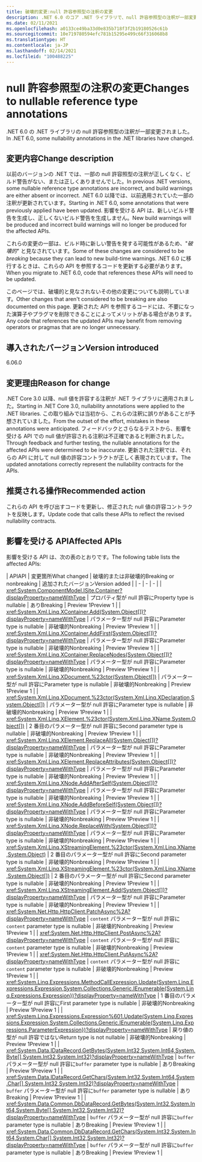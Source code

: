 ```yaml
---
title: 破壊的変更:null 許容参照型の注釈の変更
description: .NET 6.0 のコア .NET ライブラリで、null 許容参照型の注釈が一部変更されたことによる破壊的変更について説明します。
ms.date: 02/11/2021
ms.openlocfilehash: a0133ce49ba33d0e835b718f3f2b19180526c61b
ms.sourcegitcommit: 10e719780594efc781b15295e499c66f316068b8
ms.translationtype: HT
ms.contentlocale: ja-JP
ms.lasthandoff: 02/14/2021
ms.locfileid: "100488225"
---
```

# <a name="changes-to-nullable-reference-type-annotations"></a><span data-ttu-id="26140-103">null 許容参照型の注釈の変更</span><span class="sxs-lookup"><span data-stu-id="26140-103">Changes to nullable reference type annotations</span></span>

<span data-ttu-id="26140-104">.NET 6.0 の .NET ライブラリの null 許容参照型の注釈が一部変更されました。</span><span class="sxs-lookup"><span data-stu-id="26140-104">In .NET 6.0, some nullability annotations in the .NET libraries have changed.</span></span>

## <a name="change-description"></a><span data-ttu-id="26140-105">変更内容</span><span class="sxs-lookup"><span data-stu-id="26140-105">Change description</span></span>

<span data-ttu-id="26140-106">以前のバージョンの .NET では、一部の null 許容照型の注釈が正しくなく、ビルド警告がない、または正しくありませんでした。</span><span class="sxs-lookup"><span data-stu-id="26140-106">In previous .NET versions, some nullable reference type annotations are incorrect, and build warnings are either absent or incorrect.</span></span> <span data-ttu-id="26140-107">.NET 6.0 以降では、以前適用されていた一部の注釈が更新されています。</span><span class="sxs-lookup"><span data-stu-id="26140-107">Starting in .NET 6.0, some annotations that were previously applied have been updated.</span></span> <span data-ttu-id="26140-108">影響を受ける API は、新しいビルド警告を生成し、正しくないビルド警告を生成しません。</span><span class="sxs-lookup"><span data-stu-id="26140-108">New build warnings will be produced and incorrect build warnings will no longer be produced for the affected APIs.</span></span>

<span data-ttu-id="26140-109">これらの変更の一部は、ビルド時に新しい警告を発する可能性があるため、"*破壊的*" と見なされています。</span><span class="sxs-lookup"><span data-stu-id="26140-109">Some of these changes are considered to be *breaking* because they can lead to new build-time warnings.</span></span> <span data-ttu-id="26140-110">.NET 6.0 に移行するときは、これらの API を参照するコードを更新する必要があります。</span><span class="sxs-lookup"><span data-stu-id="26140-110">When you migrate to .NET 6.0, code that references these APIs will need to be updated.</span></span>

<span data-ttu-id="26140-111">このページでは、破壊的と見なされないその他の変更についても説明しています。</span><span class="sxs-lookup"><span data-stu-id="26140-111">Other changes that aren't considered to be breaking are also documented on this page.</span></span> <span data-ttu-id="26140-112">更新された API を参照するコードには、不要になった演算子やプラグマを削除できることによってメリットがある場合があります。</span><span class="sxs-lookup"><span data-stu-id="26140-112">Any code that references the updated APIs may benefit from removing operators or pragmas that are no longer unnecessary.</span></span>

## <a name="version-introduced"></a><span data-ttu-id="26140-113">導入されたバージョン</span><span class="sxs-lookup"><span data-stu-id="26140-113">Version introduced</span></span>

<span data-ttu-id="26140-114">6.0</span><span class="sxs-lookup"><span data-stu-id="26140-114">6.0</span></span>

## <a name="reason-for-change"></a><span data-ttu-id="26140-115">変更理由</span><span class="sxs-lookup"><span data-stu-id="26140-115">Reason for change</span></span>

<span data-ttu-id="26140-116">.NET Core 3.0 以降、null 値を許容する注釈が .NET ライブラリに適用されました。</span><span class="sxs-lookup"><span data-stu-id="26140-116">Starting in .NET Core 3.0, nullability annotations were applied to the .NET libraries.</span></span> <span data-ttu-id="26140-117">この取り組みでは当初から、これらの注釈に誤りがあることが予想されていました。</span><span class="sxs-lookup"><span data-stu-id="26140-117">From the outset of the effort, mistakes in these annotations were anticipated.</span></span> <span data-ttu-id="26140-118">フィードバックとさらなるテストから、影響を受ける API での null 値が許容される注釈は不正確であると判断されました。</span><span class="sxs-lookup"><span data-stu-id="26140-118">Through feedback and further testing, the nullable annotations for the affected APIs were determined to be inaccurate.</span></span> <span data-ttu-id="26140-119">更新された注釈では、それらの API に対して null 値の許容コントラクトが正しく表現されています。</span><span class="sxs-lookup"><span data-stu-id="26140-119">The updated annotations correctly represent the nullability contracts for the APIs.</span></span>

## <a name="recommended-action"></a><span data-ttu-id="26140-120">推奨される操作</span><span class="sxs-lookup"><span data-stu-id="26140-120">Recommended action</span></span>

<span data-ttu-id="26140-121">これらの API を呼び出すコードを更新し、修正された null 値の許容コントラクトを反映します。</span><span class="sxs-lookup"><span data-stu-id="26140-121">Update code that calls these APIs to reflect the revised nullability contracts.</span></span>

## <a name="affected-apis"></a><span data-ttu-id="26140-122">影響を受ける API</span><span class="sxs-lookup"><span data-stu-id="26140-122">Affected APIs</span></span>

<span data-ttu-id="26140-123">影響を受ける API は、次の表のとおりです。</span><span class="sxs-lookup"><span data-stu-id="26140-123">The following table lists the affected APIs:</span></span>

| <span data-ttu-id="26140-124">API</span><span class="sxs-lookup"><span data-stu-id="26140-124">API</span></span> | <span data-ttu-id="26140-125">変更箇所</span><span class="sxs-lookup"><span data-stu-id="26140-125">What changed</span></span> | <span data-ttu-id="26140-126">破壊的または非破壊的</span><span class="sxs-lookup"><span data-stu-id="26140-126">Breaking or nonbreaking</span></span> | <span data-ttu-id="26140-127">追加されたバージョン</span><span class="sxs-lookup"><span data-stu-id="26140-127">Version added</span></span> |
| - | - | - |
| <xref:System.ComponentModel.ISite.Container?displayProperty=nameWithType> | <span data-ttu-id="26140-128">プロパティ型が null 許容に</span><span class="sxs-lookup"><span data-stu-id="26140-128">Property type is nullable</span></span> | <span data-ttu-id="26140-129">あり</span><span class="sxs-lookup"><span data-stu-id="26140-129">Breaking</span></span> | <span data-ttu-id="26140-130">Preview 1</span><span class="sxs-lookup"><span data-stu-id="26140-130">Preview 1</span></span> |
| <xref:System.Xml.Linq.XContainer.Add(System.Object[])?displayProperty=nameWithType> | <span data-ttu-id="26140-131">パラメーター型が null 許容に</span><span class="sxs-lookup"><span data-stu-id="26140-131">Parameter type is nullable</span></span> | <span data-ttu-id="26140-132">非破壊的</span><span class="sxs-lookup"><span data-stu-id="26140-132">Nonbreaking</span></span> | <span data-ttu-id="26140-133">Preview 1</span><span class="sxs-lookup"><span data-stu-id="26140-133">Preview 1</span></span> |
| <xref:System.Xml.Linq.XContainer.AddFirst(System.Object[])?displayProperty=nameWithType> | <span data-ttu-id="26140-134">パラメーター型が null 許容に</span><span class="sxs-lookup"><span data-stu-id="26140-134">Parameter type is nullable</span></span> | <span data-ttu-id="26140-135">非破壊的</span><span class="sxs-lookup"><span data-stu-id="26140-135">Nonbreaking</span></span> | <span data-ttu-id="26140-136">Preview 1</span><span class="sxs-lookup"><span data-stu-id="26140-136">Preview 1</span></span> |
| <xref:System.Xml.Linq.XContainer.ReplaceNodes(System.Object[])?displayProperty=nameWithType> | <span data-ttu-id="26140-137">パラメーター型が null 許容に</span><span class="sxs-lookup"><span data-stu-id="26140-137">Parameter type is nullable</span></span> | <span data-ttu-id="26140-138">非破壊的</span><span class="sxs-lookup"><span data-stu-id="26140-138">Nonbreaking</span></span> | <span data-ttu-id="26140-139">Preview 1</span><span class="sxs-lookup"><span data-stu-id="26140-139">Preview 1</span></span> |
| <xref:System.Xml.Linq.XDocument.%23ctor(System.Object[])> | <span data-ttu-id="26140-140">パラメーター型が null 許容に</span><span class="sxs-lookup"><span data-stu-id="26140-140">Parameter type is nullable</span></span> | <span data-ttu-id="26140-141">非破壊的</span><span class="sxs-lookup"><span data-stu-id="26140-141">Nonbreaking</span></span> | <span data-ttu-id="26140-142">Preview 1</span><span class="sxs-lookup"><span data-stu-id="26140-142">Preview 1</span></span> |
| <xref:System.Xml.Linq.XDocument.%23ctor(System.Xml.Linq.XDeclaration,System.Object[])> | <span data-ttu-id="26140-143">パラメーター型が null 許容に</span><span class="sxs-lookup"><span data-stu-id="26140-143">Parameter type is nullable</span></span> | <span data-ttu-id="26140-144">非破壊的</span><span class="sxs-lookup"><span data-stu-id="26140-144">Nonbreaking</span></span> | <span data-ttu-id="26140-145">Preview 1</span><span class="sxs-lookup"><span data-stu-id="26140-145">Preview 1</span></span> |
| <xref:System.Xml.Linq.XElement.%23ctor(System.Xml.Linq.XName,System.Object[])> | <span data-ttu-id="26140-146">2 番目のパラメーター型が null 許容に</span><span class="sxs-lookup"><span data-stu-id="26140-146">Second parameter type is nullable</span></span> | <span data-ttu-id="26140-147">非破壊的</span><span class="sxs-lookup"><span data-stu-id="26140-147">Nonbreaking</span></span> | <span data-ttu-id="26140-148">Preview 1</span><span class="sxs-lookup"><span data-stu-id="26140-148">Preview 1</span></span> |
| <xref:System.Xml.Linq.XElement.ReplaceAll(System.Object[])?displayProperty=nameWithType> | <span data-ttu-id="26140-149">パラメーター型が null 許容に</span><span class="sxs-lookup"><span data-stu-id="26140-149">Parameter type is nullable</span></span> | <span data-ttu-id="26140-150">非破壊的</span><span class="sxs-lookup"><span data-stu-id="26140-150">Nonbreaking</span></span> | <span data-ttu-id="26140-151">Preview 1</span><span class="sxs-lookup"><span data-stu-id="26140-151">Preview 1</span></span> |
| <xref:System.Xml.Linq.XElement.ReplaceAttributes(System.Object[])?displayProperty=nameWithType> | <span data-ttu-id="26140-152">パラメーター型が null 許容に</span><span class="sxs-lookup"><span data-stu-id="26140-152">Parameter type is nullable</span></span> | <span data-ttu-id="26140-153">非破壊的</span><span class="sxs-lookup"><span data-stu-id="26140-153">Nonbreaking</span></span> | <span data-ttu-id="26140-154">Preview 1</span><span class="sxs-lookup"><span data-stu-id="26140-154">Preview 1</span></span> |
| <xref:System.Xml.Linq.XNode.AddAfterSelf(System.Object[])?displayProperty=nameWithType> | <span data-ttu-id="26140-155">パラメーター型が null 許容に</span><span class="sxs-lookup"><span data-stu-id="26140-155">Parameter type is nullable</span></span> | <span data-ttu-id="26140-156">非破壊的</span><span class="sxs-lookup"><span data-stu-id="26140-156">Nonbreaking</span></span> | <span data-ttu-id="26140-157">Preview 1</span><span class="sxs-lookup"><span data-stu-id="26140-157">Preview 1</span></span> |
| <xref:System.Xml.Linq.XNode.AddBeforeSelf(System.Object[])?displayProperty=nameWithType> | <span data-ttu-id="26140-158">パラメーター型が null 許容に</span><span class="sxs-lookup"><span data-stu-id="26140-158">Parameter type is nullable</span></span> | <span data-ttu-id="26140-159">非破壊的</span><span class="sxs-lookup"><span data-stu-id="26140-159">Nonbreaking</span></span> | <span data-ttu-id="26140-160">Preview 1</span><span class="sxs-lookup"><span data-stu-id="26140-160">Preview 1</span></span> |
| <xref:System.Xml.Linq.XNode.ReplaceWith(System.Object[])?displayProperty=nameWithType> | <span data-ttu-id="26140-161">パラメーター型が null 許容に</span><span class="sxs-lookup"><span data-stu-id="26140-161">Parameter type is nullable</span></span> | <span data-ttu-id="26140-162">非破壊的</span><span class="sxs-lookup"><span data-stu-id="26140-162">Nonbreaking</span></span> | <span data-ttu-id="26140-163">Preview 1</span><span class="sxs-lookup"><span data-stu-id="26140-163">Preview 1</span></span> |
| <xref:System.Xml.Linq.XStreamingElement.%23ctor(System.Xml.Linq.XName,System.Object)> | <span data-ttu-id="26140-164">2 番目のパラメーター型が null 許容に</span><span class="sxs-lookup"><span data-stu-id="26140-164">Second parameter type is nullable</span></span> | <span data-ttu-id="26140-165">非破壊的</span><span class="sxs-lookup"><span data-stu-id="26140-165">Nonbreaking</span></span> | <span data-ttu-id="26140-166">Preview 1</span><span class="sxs-lookup"><span data-stu-id="26140-166">Preview 1</span></span> |
| <xref:System.Xml.Linq.XStreamingElement.%23ctor(System.Xml.Linq.XName,System.Object[])> | <span data-ttu-id="26140-167">2 番目のパラメーター型が null 許容に</span><span class="sxs-lookup"><span data-stu-id="26140-167">Second parameter type is nullable</span></span> | <span data-ttu-id="26140-168">非破壊的</span><span class="sxs-lookup"><span data-stu-id="26140-168">Nonbreaking</span></span> | <span data-ttu-id="26140-169">Preview 1</span><span class="sxs-lookup"><span data-stu-id="26140-169">Preview 1</span></span> |
| <xref:System.Xml.Linq.XStreamingElement.Add(System.Object[])?displayProperty=nameWithType> | <span data-ttu-id="26140-170">パラメーター型が null 許容に</span><span class="sxs-lookup"><span data-stu-id="26140-170">Parameter type is nullable</span></span> | <span data-ttu-id="26140-171">非破壊的</span><span class="sxs-lookup"><span data-stu-id="26140-171">Nonbreaking</span></span> | <span data-ttu-id="26140-172">Preview 1</span><span class="sxs-lookup"><span data-stu-id="26140-172">Preview 1</span></span> |
| <xref:System.Net.Http.HttpClient.PatchAsync%2A?displayProperty=nameWithType> | <span data-ttu-id="26140-173">`content` パラメーター型が null 許容に</span><span class="sxs-lookup"><span data-stu-id="26140-173">`content` parameter type is nullable</span></span> | <span data-ttu-id="26140-174">非破壊的</span><span class="sxs-lookup"><span data-stu-id="26140-174">Nonbreaking</span></span> | <span data-ttu-id="26140-175">Preview 1</span><span class="sxs-lookup"><span data-stu-id="26140-175">Preview 1</span></span> |
| <xref:System.Net.Http.HttpClient.PostAsync%2A?displayProperty=nameWithType> | <span data-ttu-id="26140-176">`content` パラメーター型が null 許容に</span><span class="sxs-lookup"><span data-stu-id="26140-176">`content` parameter type is nullable</span></span>  | <span data-ttu-id="26140-177">非破壊的</span><span class="sxs-lookup"><span data-stu-id="26140-177">Nonbreaking</span></span> | <span data-ttu-id="26140-178">Preview 1</span><span class="sxs-lookup"><span data-stu-id="26140-178">Preview 1</span></span> |
| <xref:System.Net.Http.HttpClient.PutAsync%2A?displayProperty=nameWithType> | <span data-ttu-id="26140-179">`content` パラメーター型が null 許容に</span><span class="sxs-lookup"><span data-stu-id="26140-179">`content` parameter type is nullable</span></span>  | <span data-ttu-id="26140-180">非破壊的</span><span class="sxs-lookup"><span data-stu-id="26140-180">Nonbreaking</span></span> | <span data-ttu-id="26140-181">Preview 1</span><span class="sxs-lookup"><span data-stu-id="26140-181">Preview 1</span></span> |
| <xref:System.Linq.Expressions.MethodCallExpression.Update(System.Linq.Expressions.Expression,System.Collections.Generic.IEnumerable{System.Linq.Expressions.Expression})?displayProperty=nameWithType> | <span data-ttu-id="26140-182">1 番目のパラメーター型が null 許容に</span><span class="sxs-lookup"><span data-stu-id="26140-182">First parameter type is nullable</span></span> | <span data-ttu-id="26140-183">非破壊的</span><span class="sxs-lookup"><span data-stu-id="26140-183">Nonbreaking</span></span> | <span data-ttu-id="26140-184">Preview 1</span><span class="sxs-lookup"><span data-stu-id="26140-184">Preview 1</span></span> |
| <xref:System.Linq.Expressions.Expression%601.Update(System.Linq.Expressions.Expression,System.Collections.Generic.IEnumerable{System.Linq.Expressions.ParameterExpression})?displayProperty=nameWithType> | <span data-ttu-id="26140-185">戻り値の型が null 許容ではない</span><span class="sxs-lookup"><span data-stu-id="26140-185">Return type is not nullable</span></span> | <span data-ttu-id="26140-186">非破壊的</span><span class="sxs-lookup"><span data-stu-id="26140-186">Nonbreaking</span></span> | <span data-ttu-id="26140-187">Preview 1</span><span class="sxs-lookup"><span data-stu-id="26140-187">Preview 1</span></span> |
| <xref:System.Data.IDataRecord.GetBytes(System.Int32,System.Int64,System.Byte[],System.Int32,System.Int32)?displayProperty=nameWithType> | <span data-ttu-id="26140-188">`buffer` パラメーター型が null 許容に</span><span class="sxs-lookup"><span data-stu-id="26140-188">`buffer` parameter type is nullable</span></span> | <span data-ttu-id="26140-189">あり</span><span class="sxs-lookup"><span data-stu-id="26140-189">Breaking</span></span> | <span data-ttu-id="26140-190">Preview 1</span><span class="sxs-lookup"><span data-stu-id="26140-190">Preview 1</span></span> |
| <xref:System.Data.IDataRecord.GetChars(System.Int32,System.Int64,System.Char[],System.Int32,System.Int32)?displayProperty=nameWithType> | <span data-ttu-id="26140-191">`buffer` パラメーター型が null 許容に</span><span class="sxs-lookup"><span data-stu-id="26140-191">`buffer` parameter type is nullable</span></span> | <span data-ttu-id="26140-192">あり</span><span class="sxs-lookup"><span data-stu-id="26140-192">Breaking</span></span> | <span data-ttu-id="26140-193">Preview 1</span><span class="sxs-lookup"><span data-stu-id="26140-193">Preview 1</span></span> |
| <xref:System.Data.Common.DbDataRecord.GetBytes(System.Int32,System.Int64,System.Byte[],System.Int32,System.Int32)?displayProperty=nameWithType> | <span data-ttu-id="26140-194">`buffer` パラメーター型が null 許容に</span><span class="sxs-lookup"><span data-stu-id="26140-194">`buffer` parameter type is nullable</span></span> | <span data-ttu-id="26140-195">あり</span><span class="sxs-lookup"><span data-stu-id="26140-195">Breaking</span></span> | <span data-ttu-id="26140-196">Preview 1</span><span class="sxs-lookup"><span data-stu-id="26140-196">Preview 1</span></span> |
| <xref:System.Data.Common.DbDataRecord.GetChars(System.Int32,System.Int64,System.Char[],System.Int32,System.Int32)?displayProperty=nameWithType> | <span data-ttu-id="26140-197">`buffer` パラメーター型が null 許容に</span><span class="sxs-lookup"><span data-stu-id="26140-197">`buffer` parameter type is nullable</span></span> | <span data-ttu-id="26140-198">あり</span><span class="sxs-lookup"><span data-stu-id="26140-198">Breaking</span></span> | <span data-ttu-id="26140-199">Preview 1</span><span class="sxs-lookup"><span data-stu-id="26140-199">Preview 1</span></span> |

<!--

### Category

Core .NET libraries

### Affected APIs

- `P:System.ComponentModel.ISite.Container`
- `M:System.Xml.Linq.XContainer.Add(System.Object[])`
- `M:System.Xml.Linq.XContainer.AddFirst(System.Object[])`
- `M:System.Xml.Linq.XContainer.ReplaceNodes(System.Object[])`
- `M:System.Xml.Linq.XDocument.#ctor(System.Object[])`
- `M:System.Xml.Linq.XDocument.#ctor(System.Xml.Linq.XDeclaration,System.Object[])`
- `M:System.Xml.Linq.XElement.#ctor(System.Xml.Linq.XName,System.Object[])`
- `M:System.Xml.Linq.XElement.ReplaceAll(System.Object[])`
- `M:System.Xml.Linq.XElement.ReplaceAttributes(System.Object[])`
- `M:System.Xml.Linq.XNode.AddAfterSelf(System.Object[])`
- `M:System.Xml.Linq.XNode.AddBeforeSelf(System.Object[])`
- `M:System.Xml.Linq.XNode.ReplaceWith(System.Object[])`
- `M:System.Xml.Linq.XStreamingElement.#ctor(System.Xml.Linq.XName,System.Object)`
- `M:System.Xml.Linq.XStreamingElement.#ctor(System.Xml.Linq.XName,System.Object[])`
- `M:System.Xml.Linq.XStreamingElement.Add(System.Object[])`
- `O:System.Net.Http.HttpClient.PatchAsync`
- `O:System.Net.Http.HttpClient.PostAsync`
- `O:System.Net.Http.HttpClient.PutAsync`
- `M:System.Linq.Expressions.MethodCallExpression.Update(System.Linq.Expressions.Expression,System.Collections.Generic.IEnumerable{System.Linq.Expressions.Expression})`
- `M:System.Linq.Expressions.Expression%601.Update(System.Linq.Expressions.Expression,System.Collections.Generic.IEnumerable{System.Linq.Expressions.ParameterExpression})`
- `M:System.Data.IDataRecord.GetBytes(System.Int32,System.Int64,System.Byte[],System.Int32,System.Int32)`
- `M:System.Data.IDataRecord.GetChars(System.Int32,System.Int64,System.Char[],System.Int32,System.Int32)`
- `M:System.Data.Common.DbDataRecord.GetBytes(System.Int32,System.Int64,System.Byte[],System.Int32,System.Int32)`
- `M:System.Data.Common.DbDataRecord.GetChars(System.Int32,System.Int64,System.Char[],System.Int32,System.Int32)`

-->
